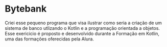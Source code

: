 # Bytebank
Criei esse pequeno programa que visa ilustrar como seria a criação de um sistema de banco utlizando o Kotlin e a programação orientada a objetos. Esse exericicio é proposto e desenvolvido durante a Formação em Kotlin, uma das formações oferecidas pela Alura. 
